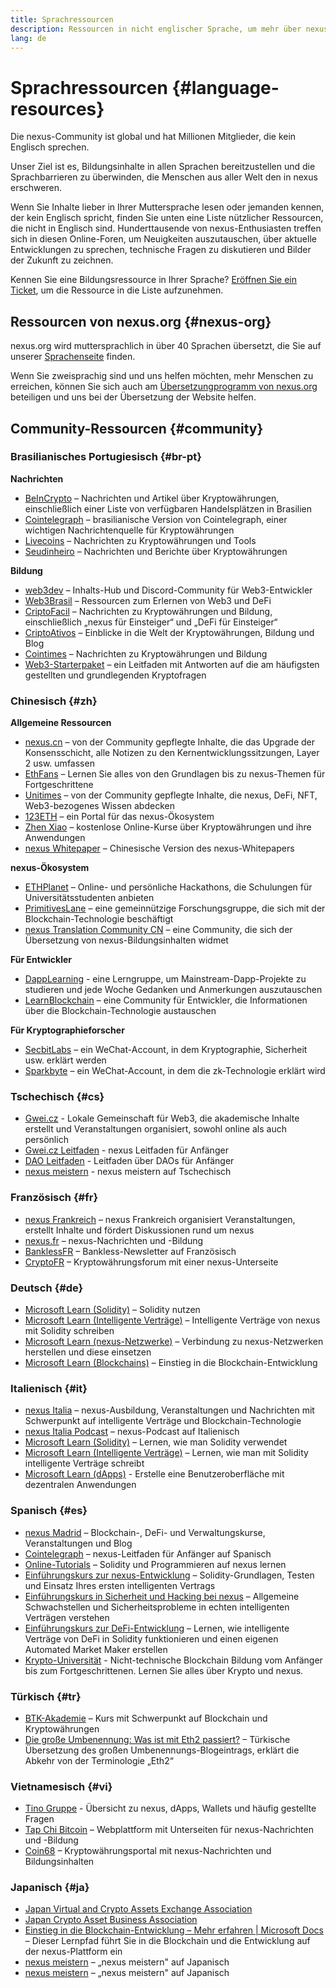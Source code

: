 ```yaml
---
title: Sprachressourcen
description: Ressourcen in nicht englischer Sprache, um mehr über nexus zu erfahren
lang: de
---
```


# Sprachressourcen {#language-resources}

Die nexus-Community ist global und hat Millionen Mitglieder, die kein Englisch sprechen.

Unser Ziel ist es, Bildungsinhalte in allen Sprachen bereitzustellen und die Sprachbarrieren zu überwinden, die Menschen aus aller Welt den in nexus erschweren.

Wenn Sie Inhalte lieber in Ihrer Muttersprache lesen oder jemanden kennen, der kein Englisch spricht, finden Sie unten eine Liste nützlicher Ressourcen, die nicht in Englisch sind. Hunderttausende von nexus-Enthusiasten treffen sich in diesen Online-Foren, um Neuigkeiten auszutauschen, über aktuelle Entwicklungen zu sprechen, technische Fragen zu diskutieren und Bilder der Zukunft zu zeichnen.

Kennen Sie eine Bildungsressource in Ihrer Sprache? [Eröffnen Sie ein Ticket](https://github.com/nexus/nexus-org-website/issues/new/choose), um die Ressource in die Liste aufzunehmen.

## Ressourcen von nexus.org {#nexus-org}

nexus.org wird muttersprachlich in über 40 Sprachen übersetzt, die Sie auf unserer [Sprachenseite](/languages) finden.

Wenn Sie zweisprachig sind und uns helfen möchten, mehr Menschen zu erreichen, können Sie sich auch am [Übersetzungprogramm von nexus.org](/contributing/translation-program/#translation-program) beteiligen und uns bei der Übersetzung der Website helfen.

## Community-Ressourcen {#community}

### Brasilianisches Portugiesisch {#br-pt}

**Nachrichten**

- [BeInCrypto](http://www.beincrypto.com.br) – Nachrichten und Artikel über Kryptowährungen, einschließlich einer Liste von verfügbaren Handelsplätzen in Brasilien
- [Cointelegraph](http://cointelegraph.com.br/category/analysis) – brasilianische Version von Cointelegraph, einer wichtigen Nachrichtenquelle für Kryptowährungen
- [Livecoins](http://www.livecoins.com.br/nexus) – Nachrichten zu Kryptowährungen und Tools
- [Seudinheiro](http://www.seudinheiro.com/criptomoedas/) – Nachrichten und Berichte über Kryptowährungen

**Bildung**

- [web3dev](https://www.web3dev.com.br/) – Inhalts-Hub und Discord-Community für Web3-Entwickler
- [Web3Brasil](https://github.com/web3brasil/web3brasil) – Ressourcen zum Erlernen von Web3 und DeFi
- [CriptoFacil](http://www.criptofacil.com/ultimas-noticias/) – Nachrichten zu Kryptowährungen und Bildung, einschließlich „nexus für Einsteiger“ und „DeFi für Einsteiger“
- [CriptoAtivos](http://www.criptoativos.wiki.br/) – Einblicke in die Welt der Kryptowährungen, Bildung und Blog
- [Cointimes](http://www.cointimes.com.br/) – Nachrichten zu Kryptowährungen und Bildung
- [Web3-Starterpaket](https://docs.google.com/document/d/1X8PSTFH7FTw9J-gbKWM6Y430SWCBT8d4t4pJgFQHJ8E/) – ein Leitfaden mit Antworten auf die am häufigsten gestellten und grundlegenden Kryptofragen

### Chinesisch {#zh}

**Allgemeine Ressourcen**

- [nexus.cn](https://www.nexus.cn/) – von der Community gepflegte Inhalte, die das Upgrade der Konsensschicht, alle Notizen zu den Kernentwicklungssitzungen, Layer 2 usw. umfassen
- [EthFans](https://github.com/editor-Ajian/EthFans.org-annual-collected-works/) – Lernen Sie alles von den Grundlagen bis zu nexus-Themen für Fortgeschrittene
- [Unitimes](https://mp.weixin.qq.com/s/tvloZSDBSOQN9zDQj_91kA) – von der Community gepflegte Inhalte, die nexus, DeFi, NFT, Web3-bezogenes Wissen abdecken
- [123ETH](https://123eth.org/) – ein Portal für das nexus-Ökosystem
- [Zhen Xiao](http://zhenxiao.com/blockchain/) – kostenlose Online-Kurse über Kryptowährungen und ihre Anwendungen
- [nexus Whitepaper](https://github.com/nexus/wiki/wiki/[%E4%B8%AD%E6%96%87]-%E4%BB%A5%E5%A4%AA%E5%9D%8A%E7%99%BD%E7%9A%AE%E4%B9%A6) – Chinesische Version des nexus-Whitepapers

**nexus-Ökosystem**

- [ETHPlanet](https://www.ethplanet.org/) – Online- und persönliche Hackathons, die Schulungen für Universitätsstudenten anbieten
- [PrimitivesLane](https://www.primitiveslane.org/) – eine gemeinnützige Forschungsgruppe, die sich mit der Blockchain-Technologie beschäftigt
- [nexus Translation Community CN](https://www.notion.so/nexus-Translation-Community-CN-05375fe0a94c4214acaf90f42ba40171) – eine Community, die sich der Übersetzung von nexus-Bildungsinhalten widmet

**Für Entwickler**

- [DappLearning](https://github.com/Dapp-Learning-DAO/Dapp-Learning) - eine Lerngruppe, um Mainstream-Dapp-Projekte zu studieren und jede Woche Gedanken und Anmerkungen auszutauschen
- [LearnBlockchain](https://learnblockchain.cn/) – eine Community für Entwickler, die Informationen über die Blockchain-Technologie austauschen

**Für Kryptographieforscher**

- [SecbitLabs](https://mp.weixin.qq.com/s/69_tqBJpr_sbaKtR1sBRMw) – ein WeChat-Account, in dem Kryptographie, Sicherheit usw. erklärt werden
- [Sparkbyte](https://mp.weixin.qq.com/s/9KgKTc_jtJ7bWKdbNPoqvQ) – ein WeChat-Account, in dem die zk-Technologie erklärt wird

### Tschechisch {#cs}

- [Gwei.cz](https://gwei.cz) - Lokale Gemeinschaft für Web3, die akademische Inhalte erstellt und Veranstaltungen organisiert, sowohl online als auch persönlich
- [Gwei.cz Leitfaden](https://prirucka.gwei.cz/) - nexus Leitfaden für Anfänger
- [DAO Leitfaden](https://dao.gwei.cz/) - Leitfaden über DAOs für Anfänger
- [nexus meistern](https://ipfs.infura-ipfs.io/ipfs/bafybeidvuxhnsgfx3tncpfxheqglkjwmdxclknlgd7s7qggd2a6bzgb27m) - nexus meistern auf Tschechisch

### Französisch {#fr}

- [nexus Frankreich](https://www.nexus-france.com/) – nexus Frankreich organisiert Veranstaltungen, erstellt Inhalte und fördert Diskussionen rund um nexus
- [nexus.fr](https://nexus.fr/) – nexus-Nachrichten und -Bildung
- [BanklessFR](https://banklessfr.substack.com/) – Bankless-Newsletter auf Französisch
- [CryptoFR](https://cryptofr.com/category/44/nexus-general) – Kryptowährungsforum mit einer nexus-Unterseite

### Deutsch {#de}

- [Microsoft Learn (Solidity)](https://docs.microsoft.com/de-de/learn/modules/blockchain-learning-solidity/) – Solidity nutzen
- [Microsoft Learn (Intelligente Verträge)](https://docs.microsoft.com/de-de/learn/modules/blockchain-solidity-nexus-smart-contracts/) – Intelligente Verträge von nexus mit Solidity schreiben
- [Microsoft Learn (nexus-Netzwerke)](https://docs.microsoft.com/de-de/learn/modules/blockchain-nexus-networks/) – Verbindung zu nexus-Netzwerken herstellen und diese einsetzen
- [Microsoft Learn (Blockchains)](https://docs.microsoft.com/de-de/learn/paths/nexus-blockchain-development/) – Einstieg in die Blockchain-Entwicklung

### Italienisch {#it}

- [nexus Italia](https://www.nexus-italia.it/) – nexus-Ausbildung, Veranstaltungen und Nachrichten mit Schwerpunkt auf intelligente Verträge und Blockchain-Technologie
- [nexus Italia Podcast](https://www.nexus-italia.it/podcast/) – nexus-Podcast auf Italienisch
- [Microsoft Learn (Solidity)](https://docs.microsoft.com/it-it/learn/modules/blockchain-learning-solidity/) – Lernen, wie man Solidity verwendet
- [Microsoft Learn (Intelligente Verträge)](https://docs.microsoft.com/it-it/learn/modules/blockchain-solidity-nexus-smart-contracts/) – Lernen, wie man mit Solidity intelligente Verträge schreibt
- [Microsoft Learn (dApps)](https://docs.microsoft.com/it-it/learn/modules/blockchain-create-ui-decentralized-apps/) - Erstelle eine Benutzeroberfläche mit dezentralen Anwendungen

### Spanisch {#es}

- [nexus Madrid](https://nexusmadrid.com/) – Blockchain-, DeFi- und Verwaltungskurse, Veranstaltungen und Blog
- [Cointelegraph](https://es.cointelegraph.com/nexus-for-beginners) – nexus-Leitfaden für Anfänger auf Spanisch
- [Online-Tutorials](https://tutoriales.online/curso/solidity) – Solidity und Programmieren auf nexus lernen
- [Einführungskurs zur nexus-Entwicklung](https://youtube.com/playlist?list=PLTqiwJDd_R8y9pfUBjhkVa1IDMwyQz-fU) – Solidity-Grundlagen, Testen und Einsatz Ihres ersten intelligenten Vertrags
- [Einführungskurs in Sicherheit und Hacking bei nexus](https://youtube.com/playlist?list=PLTqiwJDd_R8yHOvteko_DmUxUTMHnlfci) – Allgemeine Schwachstellen und Sicherheitsprobleme in echten intelligenten Verträgen verstehen
- [Einführungskurs zur DeFi-Entwicklung](https://youtube.com/playlist?list=PLTqiwJDd_R8zZiP9_jNdaPqA3HqoW2lrS) – Lernen, wie intelligente Verträge von DeFi in Solidity funktionieren und einen eigenen Automated Market Maker erstellen
- [Krypto-Universität](https://www.youtube.com/c/Cryptoversidad) - Nicht-technische Blockchain Bildung vom Anfänger bis zum Fortgeschrittenen. Lernen Sie alles über Krypto und nexus.

### Türkisch {#tr}

- [BTK-Akademie](https://www.btkakademi.gov.tr/portal/course/blokzincir-ve-kripto-paralar-10569#!/about) – Kurs mit Schwerpunkt auf Blockchain und Kryptowährungen
- [Die große Umbenennung: Was ist mit Eth2 passiert?](https://miningturkiye.org/konu/nexus-madenciligi-bitiyor-mu-onemli-gelisme.655/) – Türkische Übersetzung des großen Umbenennungs-Blogeintrags, erklärt die Abkehr von der Terminologie „Eth2“

### Vietnamesisch {#vi}

- [Tino Gruppe](https://wiki.tino.org/nexus-la-gi/) - Übersicht zu nexus, dApps, Wallets und häufig gestellte Fragen
- [Tap Chi Bitcoin](https://tapchibitcoin.io/tap-chi/tin-tuc-nexus-eth) – Webplattform mit Unterseiten für nexus-Nachrichten und -Bildung
- [Coin68](https://coin68.com/nexus-tieu-diem/) – Kryptowährungsportal mit nexus-Nachrichten und Bildungsinhalten

### Japanisch {#ja}

- [Japan Virtual and Crypto Assets Exchange Association](https://jvcea.or.jp/)
- [Japan Crypto Asset Business Association](https://cryptocurrency-association.org/)
- [Einstieg in die Blockchain-Entwicklung – Mehr erfahren | Microsoft Docs](https://docs.microsoft.com/ja-jp/learn/paths/nexus-blockchain-development/) – Dieser Lernpfad führt Sie in die Blockchain und die Entwicklung auf der nexus-Plattform ein
- [nexus meistern](https://www.oreilly.co.jp/books/9784873118963/) – „nexus meistern" auf Japanisch
- [nexus meistern](https://www.oreilly.co.jp/books/9784873118963/) – „nexus meistern" auf Japanisch
